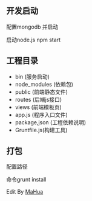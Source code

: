 <html lang="en">
<head>
    <meta charset="UTF-8">
    <title></title>
</head>
<body>
<h2>开发启动</h2>
<p>配置mongodb 并启动</p>
<p>启动node.js npm start</p>
<h2>工程目录</h2>
<ul>
<li>bin (服务启动)</li>
<li>node_modules (依赖包)</li>
<li>public (前端静态文件)</li>
<li>routes (后端js接口) </li>
<li>views (前端模板页) </li>
<li>app.js    (程序入口文件)</li>
<li>package,json (工程依赖说明)</li>
<li>Gruntfile.js(构建工具)</li>
</ul>
<h2>打包</h2>
<p>配置路径</p>
<p>命令grunt install</p>
Edit By <a href="http://mahua.jser.me">MaHua</a>
</body></html>